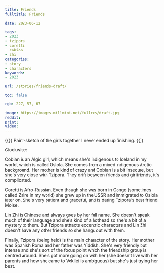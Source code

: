 ```yaml
---
title: Friends
fulltitle: Friends

date: 2023-06-12

tags:
- 2023
- tzipora
- coretti
- cobian
- zhi
categories:
- story
- characters
keywords:
- 2023

url: /stories/friends-draft/

toc: false

rgb: 227, 57, 67

image: https://images.millmint.net/fullres/draft.jpg
reddit:
print:
video:
---
```

{{<hint caption>}}
Paint-sketch of the girls together I never ended up finishing.
{{</hint>}}

Clockwise:

Cobian is an Algic girl, which means she's indigenous to Iceland in my world, which is called Oslola. She comes from a mixed indigenous Arctic background. Her mother is kind of crazy and Cobian is a bit insecure, but she's very close with Tzipora. They drift between friends and girlfriends, it's complicated.

Coretti is Afro-Russian. Even though she was born in Congo (sometimes called Zaire in my world) she grew up in the USSR and immigrated to Oslola later on. She's very patient and graceful, and is dating Tzipora's best friend Moise.

Lin Zhi is Chinese and always goes by her full name. She doesn't speak much of their language and she's kind of a hothead so she's a bit of a mystery to them. But Tzipora attracts eccentric characters and Lin Zhi doesn't have any other friends so she hangs out with them.

Finally, Tzipora (being held) is the main character of the story. Her mother was Spanish Roma and her father was Yiddish. She's very friendly but intense and she's sort of the focus point which the friendship group is centred around. She's got more going on with her (she doesn't live with her parents and how she came to Vekllei is ambiguous) but she's just trying her best.

